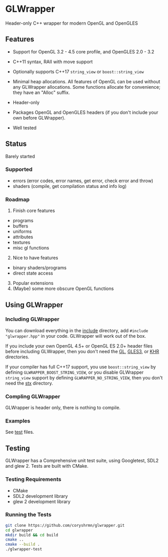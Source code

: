 # GLWrapper

Header-only C++ wrapper for modern OpenGL and OpenGLES

## Features

* Support for OpenGL 3.2 - 4.5 core profile, and OpenGLES 2.0 - 3.2

* C++11 syntax, RAII with move support

* Optionally supports C++17 `string_view` or `boost::string_view`

* Minimal heap allocations.
  All features of OpenGL can be used without any GLWrapper allocations.
  Some functions allocate for convenience; they have an "Alloc" suffix.

* Header-only

* Packages OpenGL and OpenGLES headers (if you don't include your own before GLWrapper).

* Well tested

## Status

Barely started

### Supported

* errors (error codes, error names, get error, check error and throw)
* shaders (compile, get compilation status and info log)

### Roadmap

1. Finish core features
  * programs
  * buffers
  * uniforms
  * attributes
  * textures
  * misc gl functions
2. Nice to have features
  * binary shaders/programs
  * direct state access
3. Popular extensions
4. (Maybe) some more obscure OpenGL functions

## Using GLWrapper

### Including GLWrapper

You can download everything in the [include](include) directory,
add `#include "glwrapper.hpp"` in your code.
GLWrapper will work out of the box.

If you include your own OpenGL 4.5+ or OpenGL ES 2.0+ header files before including GLWrapper,
then you don't need the [GL](include/GL), [GLES3](include/GLES3), or [KHR](include/KHR) directories.

If your compiler has full C++17 support,
you use `boost::string_view` by defining `GLWRAPPER_BOOST_STRING_VIEW`,
or you disable GLWrapper `string_view` support by defining `GLWRAPPER_NO_STRING_VIEW`,
then you don't need the [stx](stx) directory.

### Compling GLWrapper

GLWrapper is header only, there is nothing to compile.

### Examples

See [test](test) files.

## Testing

GLWrapper has a Comprehensive unit test suite, using Googletest, SDL2 and glew 2.
Tests are built with CMake.

### Testing Requirements

* CMake
* SDL2 development library
* glew 2 development library

### Running the Tests

```bash
git clone https://github.com/coryshrmn/glwrapper.git
cd glwrapper
mkdir build && cd build
cmake ..
cmake --build .
./glwrapper-test
```
